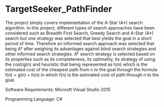 # TargetSeeker_PathFinder
The project simply covers implementation of the A-Star (A*) search algorithm.
In this project, different types of search approaches have been considered such as Breadth First Search, Greedy Search and A-Star (A*) search but one strategy was selected that best yields the goal in a short period of time. Therefore an informed search approach was selected that being A* after weighing its advantages against blind search strategies and other informed search strategies. A* search strategy is selected based on its properties such as its completeness, its optimality, its strategy of using the cost/g(n) and heuristic that being represented as h(n) which is the estimated cost of the cheapest path from n to the goal through the formula f(n) = g(n) + h(n) in which f(n) is the estimated cost of path through n to the goal.

Software Requirements:
Microsft Visual Studio 2015

Programming Language:
C#
